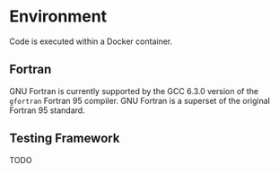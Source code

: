 # Environment

Code is executed within a Docker container.

## Fortran

GNU Fortran is currently supported by the GCC 6.3.0 version of the `gfortran` Fortran 95 compiler.  GNU Fortran is a superset of the original Fortran 95 standard.

## Testing Framework

TODO
